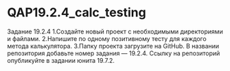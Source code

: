 # QAP19.2.4_calc_testing
Задание 19.2.4
1.Создайте новый проект с необходимыми директориями и файлами.
2.Напишите по одному позитивному тесту для каждого метода калькулятора.
3.Папку проекта загрузите на GitHub. В названии репозитория добавьте номер задания — 19.2.4. Ссылку на репозиторий опубликуйте в задании юнита 19.7.2.
